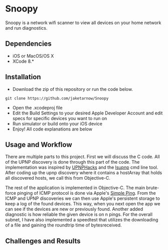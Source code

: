 # Snoopy
Snoopy is a network wifi scanner to view all devices on your home network and run diagnostics.

## Dependencies
* iOS or MacOS/OS X
* XCode 8.*

## Installation
* Download the zip of this repository or run the code below.
```
git clone https://github.com/jaketarnow/Snoopy
```
* Open the .xcodeproj file
* Edit the Build Settings to your desired Apple Developer Account and edit specs for specific devices you want to run on
* Run simulator or build onto your iOS device
* Enjoy! All code explanations are below

## Usage and Workflow
There are multiple parts to this project. First we will discuss the C code. 
All of the UPNP discovery is done through this part of the code. The implementation was inspired by [UPNPHacks](http://www.upnp-hacks.org/upnp.html) and the [lsupnp](https://github.com/ccoff/lsupnp) cmd line tool. After coding up the upnp discovery where it contains a hostArray that holds all discovered hosts, we call this from Objective-C. 

The rest of the application is implemented in Objective-C. The main brute-force pinging of ICMP protocol is done via Apple's [Simple Ping](https://developer.apple.com/library/content/samplecode/SimplePing/Introduction/Intro.html). From the ICMP and UPNP discoveries we can then use Apple's persistent storage to keep a log of the found devices. This way, when you next open the app we can see if the devices are new or previously found. Another added diagnostic is how reliable the given device is on n pings. For the overall subnet, I have also implemented a speedtest that utilizes the downloading of a file and gaining the roundtrip time of bytesreceived. 

## Challenges and Results
